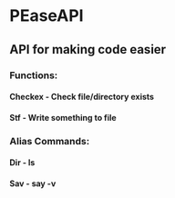 # PEaseAPI
## API for making code easier
### Functions:
#### Checkex - Check file/directory exists
#### Stf - Write something to file
### Alias Commands:
#### Dir - ls
#### Sav - say -v
